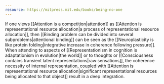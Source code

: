 ```yaml
---
resource: https://mitpress.mit.edu/books/being-no-one
---
```


If one views [[Attention is a competition|attention]] as [[Attention is representational resource allocation|a process of representational resource allocation]], then [[Binding problem can be divided into several subproblems|attentional binding]] can be seen as the [[Neuroplasticity is like protein folding|integrative increase in coherence following pressure]]. When attending to aspects of [[Representationism in cognition is adaptationism in evolution|the world]] or to thoughts or [[Consciousness contains transient latent representations|raw sensations]], the coherence necessity of internal representation, coupled with [[Attention is representational resource allocation|significant representational resources being allocated to that object]] result in a deep integration.